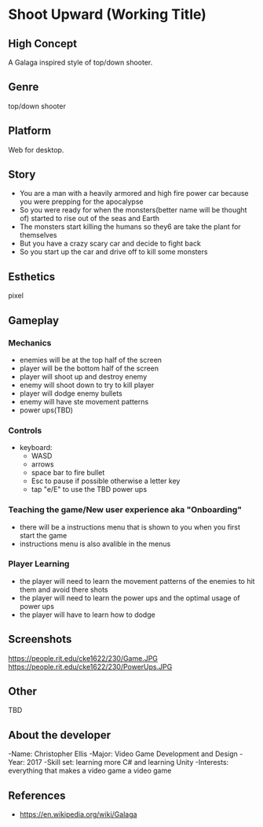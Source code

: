 # Shoot Upward (Working Title)

## High Concept
A Galaga inspired style of top/down shooter.

## Genre
top/down shooter

## Platform
Web for desktop.

## Story
- You are a man with a heavily armored and high fire power car because you were prepping for the apocalypse
- So you were ready for when the monsters(better name will be thought of) started to rise out of the seas and Earth
- The monsters start killing the humans so they6 are take the plant for themselves
- But you have a crazy scary car and decide to fight back
- So you start up the car and drive off to kill some monsters

## Esthetics
pixel

## Gameplay
### Mechanics
- enemies will be at the top half of the screen
- player will be the bottom half of the screen
- player will shoot up and destroy enemy
- enemy will shoot down to try to kill player
- player will dodge enemy bullets
- enemy will have ste movement patterns
- power ups(TBD)


### Controls
- keyboard:
  - WASD
  - arrows
  - space bar to fire bullet
  - Esc to pause if possible otherwise a letter key
  - tap "e/E" to use the TBD power ups
  
### Teaching the game/New user experience aka "Onboarding"
- there will be a instructions menu that is shown to you when you first start the game
- instructions menu is also avalible in the menus
 
### Player Learning
- the player will need to learn the movement patterns of the enemies to hit them and avoid there shots
- the player will need to learn the power ups and the optimal usage of power ups
- the player will have to learn how to dodge

## Screenshots
https://people.rit.edu/cke1622/230/Game.JPG
https://people.rit.edu/cke1622/230/PowerUps.JPG

## Other
TBD

## About the developer
-Name: Christopher Ellis
-Major: Video Game Development and Design
-Year: 2017
-Skill set: learning more C# and learning Unity
-Interests: everything that makes a video game a video game

## References
- https://en.wikipedia.org/wiki/Galaga
